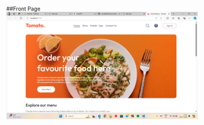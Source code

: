 ##Front Page
![Food Delivery](https://github.com/nandit9893/food-delivery/raw/main/front-end/public/FD1.png)
